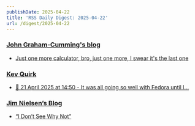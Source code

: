 ```yaml
---
publishDate: 2025-04-22
title: 'RSS Daily Digest: 2025-04-22'
url: /digest/2025-04-22
---
```


### [John Graham-Cumming's blog](http://blog.jgc.org/)

  * [Just one more calculator, bro, just one more, I swear it's the last one](http://blog.jgc.org/feeds/1005744146793198691/comments/default)
  
### [Kev Quirk](https://kevquirk.com/)

  * [📝 21 April 2025 at 14:50 - It was all going so well with Fedora until I...](https://kevquirk.com/notes/20250421-1450)
  
### [Jim Nielsen’s Blog](https://blog.jim-nielsen.com/)

  * [“I Don’t See Why Not”](https://blog.jim-nielsen.com/2025/i-dont-see-why-not/)
  
